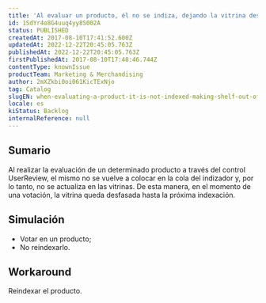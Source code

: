 ```yaml
---
title: 'Al evaluar un producto, él no se indiza, dejando la vitrina desfasada'
id: 1SdYr4o8G4uuq4yy8S002A
status: PUBLISHED
createdAt: 2017-08-10T17:41:52.600Z
updatedAt: 2022-12-22T20:45:05.763Z
publishedAt: 2022-12-22T20:45:05.763Z
firstPublishedAt: 2017-08-10T17:48:46.744Z
contentType: knownIssue
productTeam: Marketing & Merchandising
author: 2mXZkbi0oi061KicTExNjo
tag: Catalog
slugEN: when-evaluating-a-product-it-is-not-indexed-making-shelf-out-of-date
locale: es
kiStatus: Backlog
internalReference: null
---
```


## Sumario

Al realizar la evaluación de un determinado producto a través del control UserReview, el mismo no se vuelve a colocar en la cola del indizador y, por lo tanto, no se actualiza en las vitrinas. De esta manera, en el momento de una votación, la vitrina queda desfasada hasta la próxima indexación.

## Simulación

- Votar en un producto;
- No reindexarlo.

## Workaround

Reindexar el producto.

